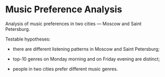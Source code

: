 # Music Preference Analysis
Analysis of music preferences in two cities — Moscow and Saint Petersburg.

Testable hypotheses:
* there are different listening patterns in Moscow and Saint Petersburg;

* top-10 genres on Monday morning and on Friday evening are distinct;

* people in two cities prefer different music genres.
